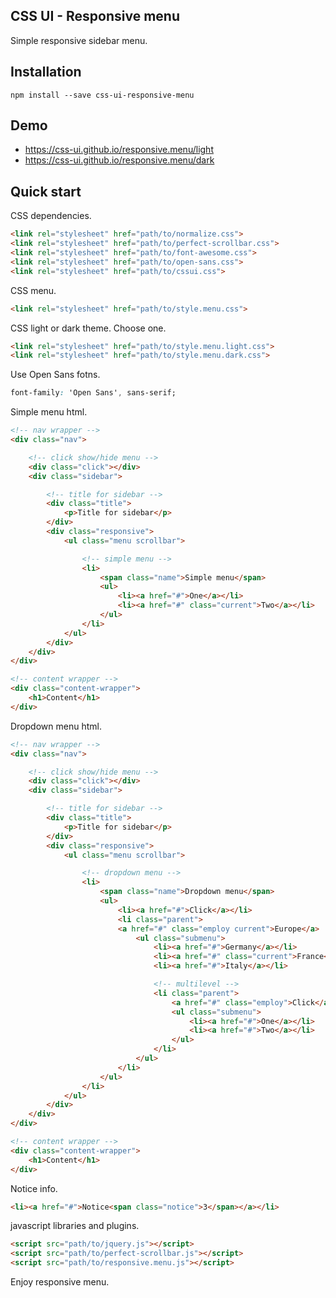## CSS UI - Responsive menu

Simple responsive sidebar menu.

## Installation

```
npm install --save css-ui-responsive-menu
```

## Demo

- https://css-ui.github.io/responsive.menu/light
- https://css-ui.github.io/responsive.menu/dark

## Quick start

CSS dependencies.

```html
<link rel="stylesheet" href="path/to/normalize.css">
<link rel="stylesheet" href="path/to/perfect-scrollbar.css">
<link rel="stylesheet" href="path/to/font-awesome.css">
<link rel="stylesheet" href="path/to/open-sans.css">
<link rel="stylesheet" href="path/to/cssui.css">
```

CSS menu.

```html
<link rel="stylesheet" href="path/to/style.menu.css">
```

CSS light or dark theme. Choose one.

```html
<link rel="stylesheet" href="path/to/style.menu.light.css">
<link rel="stylesheet" href="path/to/style.menu.dark.css">
```

Use Open Sans fotns.

```css
font-family: 'Open Sans', sans-serif;
```

Simple menu html.

```html
<!-- nav wrapper -->
<div class="nav">

	<!-- click show/hide menu -->
	<div class="click"></div>
	<div class="sidebar">

		<!-- title for sidebar -->
		<div class="title">
			<p>Title for sidebar</p>
		</div>
		<div class="responsive">
			<ul class="menu scrollbar">

				<!-- simple menu -->
				<li>
					<span class="name">Simple menu</span>
					<ul>
						<li><a href="#">One</a></li>
						<li><a href="#" class="current">Two</a></li>
					</ul>
				</li>
			</ul>
		</div>
	</div>
</div>

<!-- content wrapper -->
<div class="content-wrapper">
	<h1>Content</h1>
</div>
```

Dropdown menu html.

```html
<!-- nav wrapper -->
<div class="nav">

	<!-- click show/hide menu -->
	<div class="click"></div>
	<div class="sidebar">

		<!-- title for sidebar -->
		<div class="title">
			<p>Title for sidebar</p>
		</div>
		<div class="responsive">
			<ul class="menu scrollbar">

				<!-- dropdown menu -->
				<li>
					<span class="name">Dropdown menu</span>
					<ul>
						<li><a href="#">Click</a></li>
						<li class="parent">
						<a href="#" class="employ current">Europe</a>
							<ul class="submenu">
								<li><a href="#">Germany</a></li>
								<li><a href="#" class="current">France</a></li>
								<li><a href="#">Italy</a></li>

								<!-- multilevel -->
								<li class="parent">
									<a href="#" class="employ">Click</a>
									<ul class="submenu">
										<li><a href="#">One</a></li>
										<li><a href="#">Two</a></li>
									</ul>
								</li>
							</ul>
						</li>
					</ul>
				</li>
			</ul>
		</div>
	</div>
</div>

<!-- content wrapper -->
<div class="content-wrapper">
	<h1>Content</h1>
</div>
```

Notice info.

```html
<li><a href="#">Notice<span class="notice">3</span></a></li>
```

javascript libraries and plugins.

```html
<script src="path/to/jquery.js"></script>
<script src="path/to/perfect-scrollbar.js"></script>
<script src="path/to/responsive.menu.js"></script>
```

Enjoy responsive menu.
